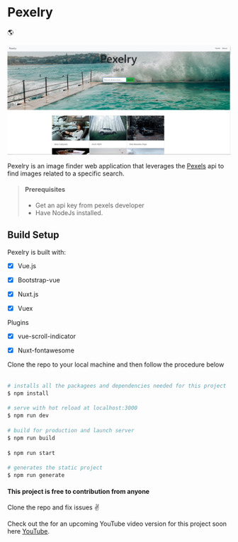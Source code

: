 # Pexelry

:earth_americas:

![Pexelry Image Finder](/assets/pexels-front-image.JPG "Pexelry Front Page")

Pexelry is an image finder web application that leverages the [Pexels](https://www.pexels.com/api/) api to find images related to a specific search.

> #### Prerequisites
>
> - Get an api key from pexels developer
> - Have NodeJs installed.

## Build Setup

Pexelry is built with:

- [x] Vue.js
- [X] Bootstrap-vue
- [X] Nuxt.js
- [X] Vuex


Plugins

 -  [x] vue-scroll-indicator
 -  [X] Nuxt-fontawesome


Clone the repo to your local machine and then follow the procedure below

```bash

# installs all the packagees and dependencies needed for this project
$ npm install

# serve with hot reload at localhost:3000
$ npm run dev

# build for production and launch server
$ npm run build

$ npm run start

# generates the static project
$ npm run generate

```

#### This project is free to contribution from anyone

Clone the repo and fix issues :v:

Check out the for an upcoming YouTube video version for this project soon here [YouTube](https://www.youtube.com/channel/UCNCzNrpq0fHxFqQYCmbwAcA).
